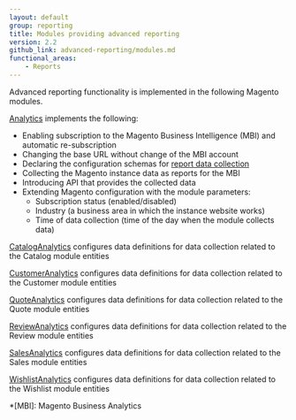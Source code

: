 ```yaml
---
layout: default
group: reporting
title: Modules providing advanced reporting
version: 2.2
github_link: advanced-reporting/modules.md
functional_areas:
    - Reports
---
```


Advanced reporting functionality is implemented in the following Magento modules.

[Analytics] implements the following:

  * Enabling subscription to the Magento Business Intelligence (MBI) and automatic re-subscription
  * Changing the base URL without change of the MBI account
  * Declaring the configuration schemas for [report data collection]
  * Collecting the Magento instance data as reports for the MBI
  * Introducing API that provides the collected data
  * Extending Magento configuration with the module parameters:
    * Subscription status (enabled/disabled)
    * Industry (a business area in which the instance website works)
    * Time of data collection (time of the day when the module collects data)

[CatalogAnalytics] configures data definitions for data collection related to the Catalog module entities
  
[CustomerAnalytics] configures data definitions for data collection related to the Customer module entities
  
[QuoteAnalytics] configures data definitions for data collection related to the Quote module entities
  
[ReviewAnalytics] configures data definitions for data collection related to the Review module entities
  
[SalesAnalytics] configures data definitions for data collection related to the Sales module entities
  
[WishlistAnalytics] configures data definitions for data collection related to the Wishlist module entities

<!-- LINK DEFINITIONS -->

[Analytics]: {{page.baseurl}}mrg/ce/Analytics.html
[CatalogAnalytics]: {{page.baseurl}}mrg/ce/CatalogAnalytics.html
[CustomerAnalytics]: {{page.baseurl}}mrg/ce/CustomerAnalytics.html
[QuoteAnalytics]: {{page.baseurl}}mrg/ce/QuoteAnalytics.html
[ReviewAnalytics]: {{page.baseurl}}mrg/ce/ReviewAnalytics.html
[SalesAnalytics]: {{page.baseurl}}mrg/ce/SalesAnalytics.html
[WishlistAnalytics]: {{page.baseurl}}mrg/ce/WishlistAnalytics.html

[report data collection]: ./data-collection.html

<!-- ABBREVIATIONS -->
*[MBI]: Magento Business Analytics
